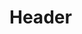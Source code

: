 <!-- TITLE: Economic Recovery -->
<!-- SUBTITLE: When you profit, everyone does! Provides your target with a percent based heal, at a cost. -->

# Header
